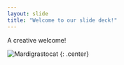 ```yaml
---
layout: slide
title: "Welcome to our slide deck!"
---
```


A creative welcome!

![Mardigrastocat](https://octodex.github.com/images/Mardigrastocat.png)
{: .center}
